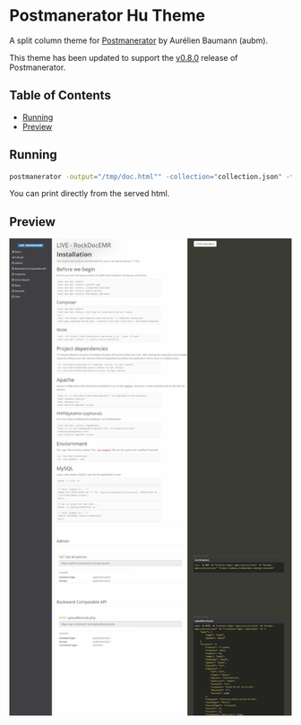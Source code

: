 # Postmanerator Hu Theme
A split column theme for [Postmanerator](https://github.com/aubm/postmanerator) by Aurélien Baumann (aubm).

This theme has been updated to support the [v0.8.0](https://github.com/aubm/postmanerator/releases/tag/v0.8.0) release of Postmanerator.

## Table of Contents

* [Running](#running)
* [Preview](#preview)

## Running
```sh
postmanerator -output="/tmp/doc.html"" -collection="collection.json" -theme=hu
```
You can print directly from the served html.

## Preview
![Preview](preview.jpg)
